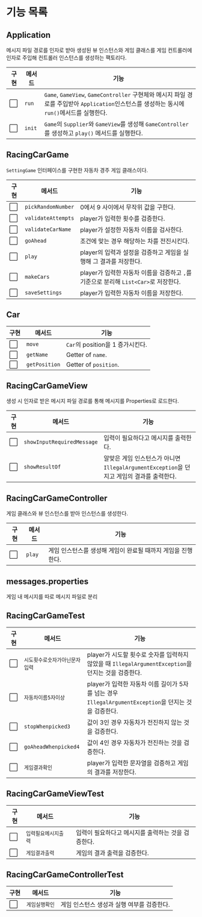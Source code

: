 # 기능 목록

## Application

메시지 파일 경로를 인자로 받아 생성된 뷰 인스턴스와 게임 클래스를 게임 컨트롤러에 인자로 주입해 컨트롤러 인스턴스를 생성하는 팩토리다.

| 구현                   | 메서드    | 기능                                                                                                      |
|----------------------|--------|---------------------------------------------------------------------------------------------------------|
| :white_large_square: | `run`  | `Game`, `GameView`, `GameController` 구현체와 메시지 파일 경로를 주입받아 `Application`인스턴스를 생성하는 동시에 `run()`메서드를 실행한다. |
| :white_large_square: | `init` | `Game`의 `Supplier`와 `GameView`를 생성해 `GameController`를 생성하고 `play()` 메서드를 실행한다.                          |

## RacingCarGame

`SettingGame` 인터페이스를 구현한 자동차 경주 게임 클래스이다.

| 구현                   | 메서드                | 기능                                                        |
|----------------------|--------------------|-----------------------------------------------------------|
| :white_large_square: | `pickRandomNumber` | 0에서 9 사이에서 무작위 값을 구한다.                                    |
| :white_large_square: | `validateAttempts` | player가 입력한 횟수를 검증한다.                                     |
| :white_large_square: | `validateCarName`  | player가 설정한 자동차 이름을 검사한다.                                 |
| :white_large_square: | `goAhead`          | 조건에 맞는 경우 해당하는 차를 전진시킨다.                                  |
| :white_large_square: | `play`             | player의 입력과 설정을 검증하고 게임을 실행해 그 결과를 저장한다.                  |
| :white_large_square: | `makeCars`         | player가 입력한 자동차 이름을 검증하고 `,`를 기준으로 분리해 `List<Car>`로 저장한다. |
| :white_large_square: | `saveSettings`     | player가 입력한 자동차 이름을 저장한다.                                 |

## Car

| 구현                   | 메서드           | 기능                        |
|----------------------|---------------|---------------------------|
| :white_large_square: | `move`        | `Car`의 position을 1 증가시킨다. |
| :white_large_square: | `getName`     | Getter of `name`.         |
| :white_large_square: | `getPosition` | Getter of `position`.     |

## RacingCarGameView

생성 시 인자로 받은 메시지 파일 경로를 통해 메시지를 Properties로 로드한다.

| 구현                   | 메서드                        | 기능                                                             |
|----------------------|----------------------------|----------------------------------------------------------------|
| :white_large_square: | `showInputRequiredMessage` | 입력이 필요하다고 메시지를 출력한다.                                           |
| :white_large_square: | `showResultOf`             | 알맞은 게임 인스턴스가 아니면 `IllegalArgumentException`을 던지고 게임의 결과를 출력한다. |

## RacingCarGameController

게임 클래스와 뷰 인스턴스를 받아 인스턴스를 생성한다.

| 구현                   | 메서드    | 기능                                 |
|----------------------|--------|------------------------------------|
| :white_large_square: | `play` | 게임 인스턴스를 생성해 게임이 완료될 때까지 게임을 진행한다. |

## messages.properties

게임 내 메시지를 따로 메시지 파일로 분리

## RacingCarGameTest

| 구현                   | 메서드                  | 기능                                                                        |
|----------------------|----------------------|---------------------------------------------------------------------------|
| :white_large_square: | `시도횟수로숫자가아닌문자입력`     | player가 시도할 횟수로 숫자를 입력하지 않았을 때 `IllegalArgumentException`을 던지는 것을 검증한다.   |
| :white_large_square: | `자동차이름5자이상`          | player가 입력한 자동차 이름 길이가 5자를 넘는 경우 `IllegalArgumentException`을 던지는 것을 검증한다. |
| :white_large_square: | `stopWhenpicked3`    | 값이 3인 경우 자동차가 전진하지 않는 것을 검증한다.                                            |
| :white_large_square: | `goAheadWhenpicked4` | 값이 4인 경우 자동차가 전진하는 것을 검증한다.                                               |
| :white_large_square: | `게임결과확인`             | player가 입력한 문자열을 검증하고 게임의 결과를 저장한다.                                       |

## RacingCarGameViewTest

| 구현                   | 메서드         |     | 기능                           |
|----------------------|-------------|:----|------------------------------|
| :white_large_square: | `입력필요메시지출력` |     | 입력이 필요하다고 메시지를 출력하는 것을 검증한다. |
| :white_large_square: | `게임결과출력`    |     | 게임의 결과 출력을 검증한다.             |

## RacingCarGameControllerTest

| 구현                   | 메서드      | 기능                       |
|----------------------|----------|--------------------------|
| :white_large_square: | `게임실행확인` | 게임 인스턴스 생성과 실행 여부를 검증한다. |
